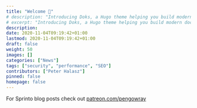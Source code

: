 ```yaml
---
title: "Welcome 👋"
# description: "Introducing Doks, a Hugo theme helping you build modern documentation websites that are secure, fast, and SEO-ready — by default."
# excerpt: "Introducing Doks, a Hugo theme helping you build modern documentation websites that are secure, fast, and SEO-ready — by default."
description: 
date: 2020-11-04T09:19:42+01:00
lastmod: 2020-11-04T09:19:42+01:00
draft: false
weight: 50
images: []
categories: ["News"]
tags: ["security", "performance", "SEO"]
contributors: ["Peter Halasz"]
pinned: false
homepage: false
---
```


<!-- Introducing Doks, a Hugo theme helping you build modern documentation websites that are secure, fast, and SEO-ready — by default. -->

For Sprinto blog posts check out [patreon.com/pengowray](https://www.patreon.com/pengowray)


